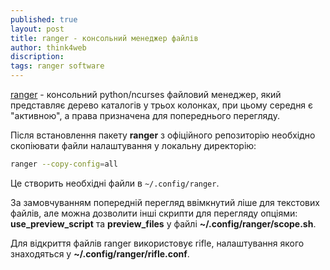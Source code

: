 ```yaml
---
published: true
layout: post
title: ranger - консольний менеджер файлів
author: think4web
discription:
tags: ranger software
---
```


[ranger](https://github.com/ranger/ranger) - консольний python/ncurses файловий менеджер, який представляє дерево каталогів у трьох колонках, при цьому середня є "активною", а права призначена для попереднього перегляду. 

Після встановлення пакету **ranger** з офіційного репозиторію необхідно скопіювати файли налаштування у локальну директорію:
```bash
ranger --copy-config=all
```

Це створить необхідні файли в ```~/.config/ranger```. 

За замовчуванням попередній перегляд ввімкнутий ліше для текстових файлів, але можна дозволити інші скрипти для перегляду опціями:
**use\_preview\_script** та **preview_files** у файлі **~/.config/ranger/scope.sh**.

Для відкриття файлів ranger використовує rifle, налаштування якого знаходяться у **~/.config/ranger/rifle.conf**.

